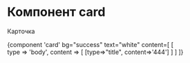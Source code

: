 # Компонент card

Карточка

{component 'card' bg="success" text="white" content=[
    [   
        type => 'body',
        content => [
            [type=>"title", content=>'444']
        ]
    ]
]}